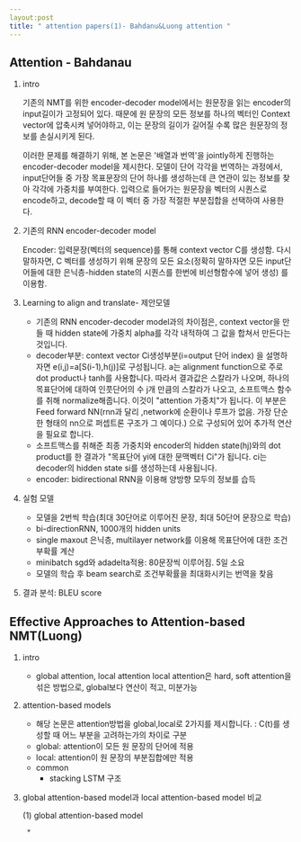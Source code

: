 ```yaml
---
layout:post
title: " attention papers(1)- Bahdanu&Luong attention "
---
```


## Attention - Bahdanau

1. intro

	기존의 NMT를 위한 encoder-decoder model에서는 원문장을 읽는 encoder의 input길이가 고정되어 있다. 때문에 원 문장의 모든 정보를 하나의 벡터인 Context vector에 압축시켜 넣어야하고, 이는 문장의 길이가 길어질 수록 많은 원문장의 정보를 손실시키게 된다.
    
    이러한 문제를 해결하기 위해, 본 논문은 '배열과 번역'을 jointly하게 진행하는 encoder-decoder model을 제시한다. 모델이 단어 각각을 번역하는 과정에서,  input단어들 중 가장 목표문장의 단어 하나를 생성하는데 큰 연관이 있는 정보를 찾아 각각에 가중치를 부여한다. 입력으로 들어가는 원문장을 벡터의 시퀀스로 encode하고, decode할 때 이 벡터 중 가장 적절한 부분집합을 선택하여 사용한다.  
    
2. 기존의 RNN encoder-decoder model
	
    Encoder: 입력문장(벡터의 sequence)를 통해 context vector C를 생성함. 다시 말하자면, C 벡터를 생성하기 위해 문장의 모든 요소(정확히 말하자면 모든 input단어들에 대한 은닉층-hidden state의 시퀀스를 한번에 비선형함수에 넣어 생성) 를 이용함.
    
3. Learning to align and translate- 제안모델
	
    * 기존의 RNN encoder-decoder model과의 차이점은, context vector을 만들 때 hidden state에 가중치 alpha를 각각 내적하여 그 값을 합쳐서 만든다는 것입니다. 
    * decoder부분: context vector Ci생성부분(i=output 단어 index) 을 설명하자면 e(i,j)=a[S(i-1),h(j)]로 구성됩니다. a는 alignment function으로 주로 dot product나 tanh를 사용합니다. 따라서 결과값은 스칼라가 나오며, 하나의 목표단어에 대하여 인풋단어의 수 j개 만큼의 스칼라가 나오고, 소프트맥스 함수를 취해 normalize해줍니다. 이것이 "attention 가중치"가 됩니다. 이 부분은 Feed forward NN(rnn과 달리 ,network에 순환이나 루프가 없음. 가장 단순한 형태의 nn으로 퍼셉트론 구조가 그 예이다.) 으로 구성되어 있어 추가적 연산을 필요로 합니다. 
    * 소프트맥스를 취해준 최종 가중치와 encoder의 hidden state(hj)와의 dot product를 한 결과가 "목표단어 yi에 대한 문맥벡터 Ci"가 됩니다. ci는 decoder의 hidden state si를 생성하는데 사용됩니다. 
    * encoder: bidirectional RNN을 이용해 양방향 모두의 정보를 습득 
 
4. 실험 모델

	* 모델을 2번씩 학습(최대 30단어로 이루어진 문장, 최대 50단어 문장으로 학습)
	* bi-directionRNN, 1000개의 hidden units
	* single maxout 은닉층, multilayer network를 이용해 목표단어에 대한 조건부확률 계산
	* minibatch sgd와 adadelta적용: 80문장씩 이루어짐. 5일 소요
	* 모델의 학습 후 beam search로 조건부확률을 최대화시키는 번역을 찾음
	
5. 결과 분석: BLEU score

## Effective Approaches to Attention-based NMT(Luong)

1. intro
	
    * global attention, local attention
    	local attention은 hard, soft attention을 섞은 방법으로, global보다 연산이 적고, 미분가능
        
    
2. attention-based models
	
    * 해당 논문은 attention방법을 global,local로 2가지를 제시합니다. : C(t)를 생성할 때 어느 부분을 고려하는가의 차이로 구분
    - global: attention이 모든 원 문장의 단어에 적용
    - local: attention이 원 문장의 부분집합에만 적용
    
    * common
    	- stacking LSTM 구조
    	
3. global attention-based model과 local attention-based model 비교

	(1) global attention-based model
    
    	* 
    
    
    
    
    
    
    
    
    